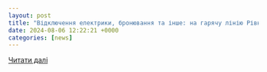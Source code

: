 ```yaml
---
layout: post
title: "Відключення електрики, бронювання та інше: на гарячу лінію Рівненської ОВА звернулися понад 6000 разів. Рівненщина. Новини - Новини Рівного. Відео on-line. Все про телекомпанію"
date: 2024-08-06 12:22:21 +0000
categories: [news]
---
```


[Читати далі](https://rivne1.tv/news/156452-vidklyuchennya-elektriki-bronyuvannya-ta-inshe-na-haryachu-liniyu-rivnenskoi-ova-zvernulisya-ponad-6000-raziv)
